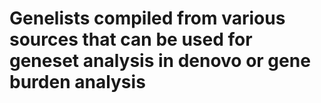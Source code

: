 # Genelists compiled from various sources that can be used for geneset analysis in denovo or gene burden analysis
